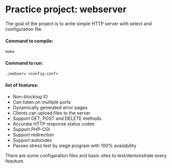 # Practice project: webserver
The goal of the project is to write simple HTTP server with select and configuration file.

#### Command to compile: 
`make`

#### Command to run: 
`./webserv <config.conf>`

#### list of features:
* Non-blocking IO
* Can listen on multiple ports
* Dynamically generated error pages 
* Clients can upload files to the server 
* Support GET, POST and DELETE methods
* Accurate HTTP response status codes
* Support PHP-CGI
* Support redirection 
* Support autoindex
* Passes stress test by siege program with 100% availability

There are some configaration files and basic sites to test/demonstrate every feauture.
